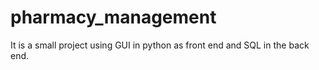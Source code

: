 # pharmacy_management
It is a small project using GUI in python as front end and SQL in the back end.

